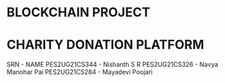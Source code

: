 # BLOCKCHAIN PROJECT
# CHARITY DONATION PLATFORM

SRN - NAME 
PES2UG21CS344 - Nishanth S R
PES2UG21CS326 - Navya Manohar Pai
PES2UG21CS284 - Mayadevi Poojari
